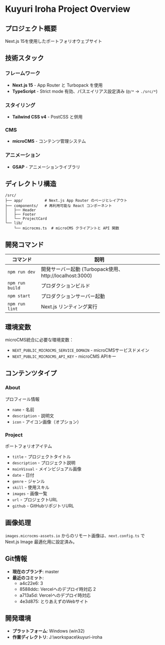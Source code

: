 # Kuyuri Iroha Project Overview

## プロジェクト概要

Next.js 15を使用したポートフォリオウェブサイト

## 技術スタック

### フレームワーク
- **Next.js 15** - App Router と Turbopack を使用
- **TypeScript** - Strict mode 有効、パスエイリアス設定済み (`@/*` → `./src/*`)

### スタイリング
- **Tailwind CSS v4** - PostCSS と併用

### CMS
- **microCMS** - コンテンツ管理システム

### アニメーション
- **GSAP** - アニメーションライブラリ

## ディレクトリ構造

```
/src/
├── app/          # Next.js App Router のページとレイアウト
├── components/   # 再利用可能な React コンポーネント
│   ├── Header
│   ├── Footer
│   └── ProjectCard
└── lib/
    └── microcms.ts  # microCMS クライアントと API 関数
```

## 開発コマンド

| コマンド | 説明 |
|---------|------|
| `npm run dev` | 開発サーバー起動 (Turbopack使用、http://localhost:3000) |
| `npm run build` | プロダクションビルド |
| `npm start` | プロダクションサーバー起動 |
| `npm run lint` | Next.js リンティング実行 |

## 環境変数

microCMS統合に必要な環境変数：

- `NEXT_PUBLIC_MICROCMS_SERVICE_DOMAIN` - microCMSサービスドメイン
- `NEXT_PUBLIC_MICROCMS_API_KEY` - microCMS APIキー

## コンテンツタイプ

### About
プロフィール情報
- `name` - 名前
- `description` - 説明文
- `icon` - アイコン画像（オプション）

### Project
ポートフォリオアイテム
- `title` - プロジェクトタイトル
- `description` - プロジェクト説明
- `mainVisual` - メインビジュアル画像
- `date` - 日付
- `genre` - ジャンル
- `skill` - 使用スキル
- `images` - 画像一覧
- `url` - プロジェクトURL
- `github` - GitHubリポジトリURL

## 画像処理

`images.microcms-assets.io` からのリモート画像は、`next.config.ts` で Next.js Image 最適化用に設定済み。

## Git情報

- **現在のブランチ**: master
- **最近のコミット**:
  - a4c22e6: 3
  - 8588ddc: Vercelへのデプロイ時対応 2
  - a713a5d: Vercelへのデプロイ時対応
  - 4e3d875: とりあえずのWebサイト

## 開発環境

- **プラットフォーム**: Windows (win32)
- **作業ディレクトリ**: J:\workspace\kuyuri-iroha